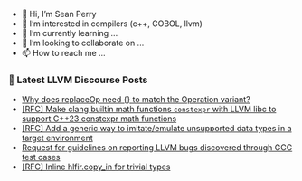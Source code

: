 - 👋 Hi, I’m Sean Perry
- 👀 I’m interested in compilers (c++, COBOL, llvm)
- 🌱 I’m currently learning ...
- 💞️ I’m looking to collaborate on ...
- 📫 How to reach me ...

<!---
s66perry/s66perry is a ✨ special ✨ repository because its `README.md` (this file) appears on your GitHub profile.
You can click the Preview link to take a look at your changes.
--->
### 📕 Latest LLVM Discourse Posts

<!-- DISCOURSE-LLVM:START -->
- [Why does replaceOp need {} to match the Operation variant?](https://discourse.llvm.org/t/why-does-replaceop-need-to-match-the-operation-variant/86458#post_4)
- [[RFC] Make clang builtin math functions `constexpr` with LLVM libc to support C++23 constexpr math functions](https://discourse.llvm.org/t/rfc-make-clang-builtin-math-functions-constexpr-with-llvm-libc-to-support-c-23-constexpr-math-functions/86450#post_5)
- [[RFC] Add a generic way to imitate/emulate unsupported data types in a target environment](https://discourse.llvm.org/t/rfc-add-a-generic-way-to-imitate-emulate-unsupported-data-types-in-a-target-environment/86249#post_8)
- [Request for guidelines on reporting LLVM bugs discovered through GCC test cases](https://discourse.llvm.org/t/request-for-guidelines-on-reporting-llvm-bugs-discovered-through-gcc-test-cases/86426#post_3)
- [[RFC] Inline hlfir.copy_in for trivial types](https://discourse.llvm.org/t/rfc-inline-hlfir-copy-in-for-trivial-types/86205?page=2#post_28)
<!-- DISCOURSE-LLVM:END -->
